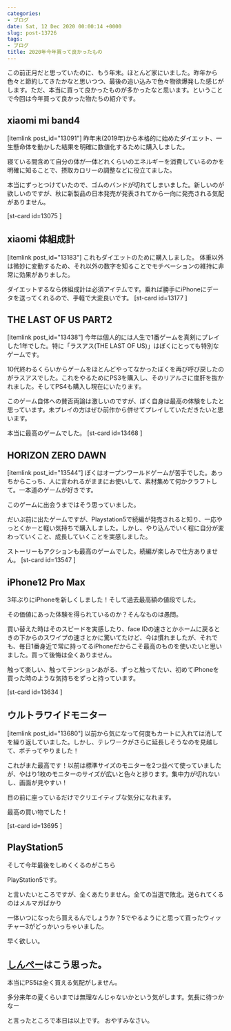 ```yaml
---
categories:
- ブログ
date: Sat, 12 Dec 2020 00:00:14 +0000
slug: post-13726
tags:
- ブログ
title: 2020年今年買って良かったもの
---
```


この前正月だと思っていたのに、もう年末。ほとんど家にいました。昨年から色々と節約してきたかなと思いつつ、最後の追い込みで色々物欲爆発した感じがします。ただ、本当に買って良かったものが多かったなと思います。ということで今回は今年買って良かった物たちの紹介です。

<h2>xiaomi mi band4</h2>
[itemlink post_id="13091"]
昨年末(2019年)から本格的に始めたダイエット、一生懸命体を動かした結果を明確に数値化するために購入しました。

寝ている間含めて自分の体が一体どれくらいのエネルギーを消費しているのかを明確に知ることで、摂取カロリーの調整などに役立てました。

本当にずっとつけていたので、ゴムのバンドが切れてしまいました。新しいのが欲しいのですが、秋に新製品の日本発売が発表されてから一向に発売される気配がありません。

[st-card id=13075 ]

<h2>xiaomi 体組成計</h2>
[itemlink post_id="13183"]
これもダイエットのために購入しました。
体重以外は微妙に変動するため、それ以外の数字を知ることでモチベーションの維持に非常に効果がありました。

ダイエットするなら体組成計は必須アイテムです。乗れば勝手にiPhoneにデータを送ってくれるので、手軽で大変良いです。
[st-card id=13177 ]

<h2>THE LAST OF US PART2</h2>
[itemlink post_id="13438"]
今年は個人的には人生で1番ゲームを真剣にプレイした1年でした。特に「ラスアス(THE LAST OF US)」はぼくにとっても特別なゲームです。

10代終わるくらいからゲームをほとんどやってなかったぼくを再び呼び戻したのがラスアスでした。これをやるためにPS3を購入し、そのリアルさに度肝を抜かれました。そしてPS4も購入し現在にいたります。

このゲーム自体への賛否両論は激しいのですが、ぼく自身は最高の体験をしたと思っています。未プレイの方はぜひ前作から併せてプレイしていただきたいと思います。

本当に最高のゲームでした。
[st-card id=13468 ]
<h2>HORIZON ZERO DAWN</h2>
[itemlink post_id="13544"]
ぼくはオープンワールドゲームが苦手でした。あっちからこっち、人に言われるがままにお使いして、素材集めて何かクラフトして。一本道のゲームが好きです。

このゲームに出会うまではそう思っていました。

だいぶ前に出たゲームですが、Playstation5で続編が発売されると知り、一応やっとくかーと軽い気持ちで購入しました。しかし、やり込んでいく程に自分が変わっていくこと、成長していくことを実感しました。

ストーリーもアクションも最高のゲームでした。続編が楽しみで仕方ありません。
[st-card id=13547 ]
<h2>iPhone12 Pro Max</h2>
3年ぶりにiPhoneを新しくしました！そして過去最高額の値段でした。

その価値にあった体験を得られているのか？そんなものは愚問。

買い替えた時はそのスピードを実感したり、face IDの速さとかホームに戻るときの下からのスワイプの速さとかに驚いてたけど、今は慣れましたが、それでも、毎日1番身近で常に持ってるiPhoneだからこそ最高のものを使いたいと思いました。買って後悔は全くありません。

触って楽しい、触ってテンションあがる、ずっと触ってたい、初めてiPhoneを買った時のような気持ちをずっと持っています。

[st-card id=13634 ]
<h2>ウルトラワイドモニター</h2>
[itemlink post_id="13680"]
以前から気になって何度もカートに入れては消してを繰り返していました。しかし、テレワークがさらに延長しそうなのを見越して、ポチってやりました！

これがまた最高です！以前は標準サイズのモニターを2つ並べて使っていましたが、やはり1枚のモニターのサイズが広いと色々と捗ります。集中力が切れないし、画面が見やすい！

目の前に座っているだけでクリエイティブな気分になれます。

最高の買い物でした！

[st-card id=13695 ]
<h2>PlayStation5</h2>

そして今年最後をしめくくるのがこちら

PlayStation5です。

と言いたいところですが、全くあたりません。全ての当選で敗北。送られてくるのはメルマガばかり

一体いつになったら買えるんでしょうか？5でやるようにと思って買ったウィッチャー3がどっかいっちゃいました。

早く欲しい。

<h2><a href="https://twitter.com/s_s_p_y">しんぺー</a>はこう思った。</h2>

本当にPS5は全く買える気配がしません。

多分来年の夏くらいまでは無理なんじゃないかという気がします。気長に待つかなー

と言ったところで本日は以上です。
おやすみなさい。